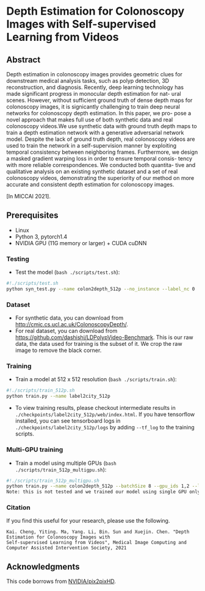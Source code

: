 # Depth Estimation for Colonoscopy Images with Self-supervised Learning from Videos
## Abstract
Depth estimation in colonoscopy images provides geometric
clues for downstream medical analysis tasks, such as polyp detection,
3D reconstruction, and diagnosis. Recently, deep learning technology
has made significant progress in monocular depth estimation for nat-
ural scenes. However, without sufficient ground truth of dense depth
maps for colonoscopy images, it is signicantly challenging to train deep
neural networks for colonoscopy depth estimation. In this paper, we pro-
pose a novel approach that makes full use of both synthetic data and real
colonoscopy videos.We use synthetic data with ground truth depth maps
to train a depth estimation network with a generative adversarial network
model. Despite the lack of ground truth depth, real colonoscopy videos
are used to train the network in a self-supervision manner by exploiting 
temporal consistency between neighboring frames. Furthermore, we
design a masked gradient warping loss in order to ensure temporal consis-
tency with more reliable correspondences. We conducted both quantita-
tive and qualitative analysis on an existing synthetic dataset and a set of
real colonoscopy videos, demonstrating the superiority of our method on
more accurate and consistent depth estimation for colonoscopy images.

[In MICCAI 2021].  

## Prerequisites
- Linux
- Python 3, pytorch1.4
- NVIDIA GPU (11G memory or larger) + CUDA cuDNN

### Testing
- Test the model (`bash ./scripts/test.sh`):
```bash
#!./scripts/test.sh
python syn_test.py --name colon2depth_512p --no_instance --label_nc 0
```

### Dataset
- For synthetic data, you can download from http://cmic.cs.ucl.ac.uk/ColonoscopyDepth/.
- For real dataset, you can download from https://github.com/dashishi/LDPolypVideo-Benchmark. This is our raw data, the data used for training is the subset of it. We crop the raw image to remove the black corner.

### Training
- Train a model at 512 x 512 resolution (`bash ./scripts/train.sh`):
```bash
#!./scripts/train_512p.sh
python train.py --name label2city_512p
```
- To view training results, please checkout intermediate results in `./checkpoints/label2city_512p/web/index.html`.
If you have tensorflow installed, you can see tensorboard logs in `./checkpoints/label2city_512p/logs` by adding `--tf_log` to the training scripts.

### Multi-GPU training
- Train a model using multiple GPUs (`bash ./scripts/train_512p_multigpu.sh`):
```bash
#!./scripts/train_512p_multigpu.sh
python train.py --name colon2depth_512p --batchSize 8 --gpu_ids 1,2 --label_nc 0 --no_instance --tf_log --no_vgg_loss --continue_train```
Note: this is not tested and we trained our model using single GPU only. Please use at your own discretion.
```

### Citation
If you find this useful for your research, please use the following.

```
Kai. Cheng, Yiting. Ma, Yang. Li, Bin. Sun and Xuejin. Chen. "Depth Estimation for Colonoscopy Images with
Self-supervised Learning from Videos", Medical Image Computing and Computer Assisted Intervention Society, 2021
```

## Acknowledgments
This code borrows from [NVIDIA/pix2pixHD](https://github.com/NVIDIA/pix2pixHD).

